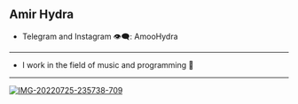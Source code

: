 ## Amir Hydra

- Telegram and Instagram 👁️‍🗨️: AmooHydra
----------------------------
- I work in the field of music and programming 🎩
----------------------------
<a href="https://ibb.co/0pLqZgc"><img src="https://i.ibb.co/20rqPDy/IMG-20220725-235738-709.jpg" alt="IMG-20220725-235738-709" border="0"></a>
